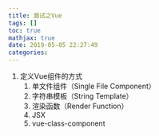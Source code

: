 ```yaml
---
title: 面试之Vue
tags: []
toc: true
mathjax: true
date: 2019-05-05 22:27:49
categories:
---
```


1. 定义Vue组件的方式
   1. 单文件组件（Single File Component）
   2. 字符串模板（String Template）
   3. 渲染函数（Render Function）
   4. JSX
   5. vue-class-component
